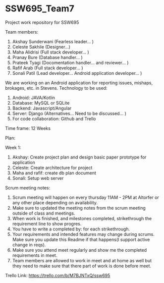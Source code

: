 # SSW695_Team7
Project work repository for SSW695

Team members:
1) Akshay Sunderwani (Fearless leader... )
2) Celeste Sakhile (Designer...)
3) Maha Alidrisi (Full stack developer... )
4) Pranay Bure (Database handler... )
5) Prateek Tyagi (Docomentation handler...  and reviewer... )
6) Rafif Arab (Full stack developer... )
7) Sonali Patil (Lead developer... Android application developer... )

We are working on an Android application for reporting issues, mishaps, brokages, etc. in Stevens.
Technology to be used:
1) Android: JAVA/Kotlin
2) Database: MySQL or SQLite
3) Backend: Javascript/Angular
4) Server: Django (Alternatives... Need to be discussed... )
5) For code collaboration: Github and Trello

Time frame: 12 Weeks

Plan:

Week 1:
1) Akshay: Create project plan and design basic paper prototype for application
2) Celeste: Create architecture for project
3) Maha and rafif: create db plan document
4) Sonali: Setup web server

Scrum meeting notes:

1) Scrum meeting will happen on every thursday 11AM - 2PM at Altorfer or any other place depending on availability.
2) Make sure to updated the meeting notes from the scrum meeting outside of class and meetings.
3) When work is finished, and milestones completed, strikethrough the requirement line to show progres.
4) You have to write a completed by: for each strikethrough.
5) Your requirements and intended features may change during scrums. Make sure you update this Readme if that happens(I support active change in reqs).
6) Make sure you attend meet regularly and show me the completed requirements in meet.
7) Team members are allowed to work in meet and at home as well but they need to make sure that there part of work is done before meet.

Trello Link: https://trello.com/b/M7BJNTxQ/ssw695
